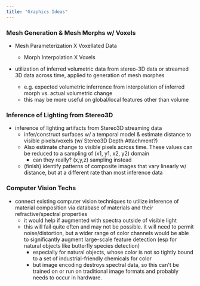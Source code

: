 ```yaml
---
title: "Graphics Ideas"
---
```


### Mesh Generation & Mesh Morphs w/ Voxels

- Mesh Parameterization X Voxellated Data
  - Morph Interpolation X Voxels

- utilization of inferred volumetric data from stereo-3D data or
  streamed 3D data across time, applied to generation of mesh morphes
  - e.g. expected volumetric inferrence from interpolation of inferred
    morph vs. actual volumetric change
  - this may be more useful on global/local features other than volume

### Inference of Lighting from Stereo3D

- inference of lighting artifacts from Stereo3D streaming data
  - infer/construct surfaces w/ a temporal model & estimate distance
    to visible pixels/voxels (w/ Stereo3D Depth Attachment?)
  - Also estimate change to visible pixels across time. These values
    can be reduced to a sampling of (x1, y1, x2, y2) domain
    - can they really? (x,y,z) sampling instead
  - (finish) identify patterns of composite images that vary linearly
    w/ distance, but at a different rate than most inference data

### Computer Vision Techs

- connect existing computer vision techniques to utilize inference of
  material composition via database of materials and their
  refractive/spectral properties
  - it would help if augmented with spectra outside of visible light
  - this will fail quite often and may not be possible. it will need
    to permit noise/distortion, but a wider range of color channels
    would be able to significantly augment large-scale feature
    detection (esp for natural objects like butterfly species
    detection)
    - especially for natural objects, whose color is not so tightly
      bound to a set of industrial-friendly chemicals for color
    - but image encoding destroys spectral data, so this can't be
      trained on or run on traditional image formats and probably
      needs to occur in hardware.

